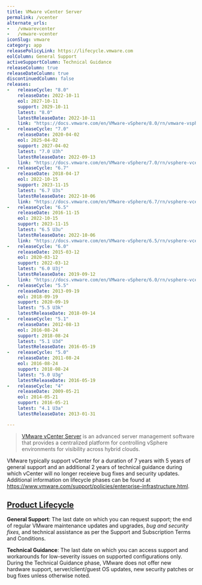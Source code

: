 ```yaml
---
title: VMware vCenter Server
permalink: /vcenter
alternate_urls:
-   /vmwarevcenter
-   /vmware-vcenter
iconSlug: vmware
category: app
releasePolicyLink: https://lifecycle.vmware.com
eolColumn: General Support
activeSupportColumn: Technical Guidance
releaseColumn: true
releaseDateColumn: true
discontinuedColumn: false
releases:
-   releaseCycle: "8.0"
    releaseDate: 2022-10-11
    eol: 2027-10-11
    support: 2029-10-11
    latest: "8.0"
    latestReleaseDate: 2022-10-11
    link: "https://docs.vmware.com/en/VMware-vSphere/8.0/rn/vmware-vsphere-80-release-notes/index.html"
-   releaseCycle: "7.0"
    releaseDate: 2020-04-02
    eol: 2025-04-02
    support: 2027-04-02
    latest: "7.0 U3h"
    latestReleaseDate: 2022-09-13
    link: "https://docs.vmware.com/en/VMware-vSphere/7.0/rn/vsphere-vcenter-server-70u3h-release-notes.html"
-   releaseCycle: "6.7"
    releaseDate: 2018-04-17
    eol: 2022-10-15
    support: 2023-11-15
    latest: "6.7 U3s"
    latestReleaseDate: 2022-10-06
    link: "https://docs.vmware.com/en/VMware-vSphere/6.7/rn/vsphere-vcenter-server-67u3s-release-notes.html"
-   releaseCycle: "6.5"
    releaseDate: 2016-11-15
    eol: 2022-10-15
    support: 2023-11-15
    latest: "6.5 U3u"
    latestReleaseDate: 2022-10-06
    link: "https://docs.vmware.com/en/VMware-vSphere/6.5/rn/vsphere-vcenter-server-65u3u-release-notes.html"
-   releaseCycle: "6.0"
    releaseDate: 2015-03-12
    eol: 2020-03-12
    support: 2022-03-12
    latest: "6.0 U3j"
    latestReleaseDate: 2019-09-12
    link: "https://docs.vmware.com/en/VMware-vSphere/6.0/rn/vsphere-vcenter-server-60u3j-release-notes.html"
-   releaseCycle: "5.5"
    releaseDate: 2013-09-19
    eol: 2018-09-19
    support: 2020-09-19
    latest: "5.5 U3k"
    latestReleaseDate: 2018-09-14
-   releaseCycle: "5.1"
    releaseDate: 2012-08-13
    eol: 2016-08-24
    support: 2018-08-24
    latest: "5.1 U3d"
    latestReleaseDate: 2016-05-19
-   releaseCycle: "5.0"
    releaseDate: 2011-08-24
    eol: 2016-08-24
    support: 2018-08-24
    latest: "5.0 U3g"
    latestReleaseDate: 2016-05-19
-   releaseCycle: "4"
    releaseDate: 2009-05-21
    eol: 2014-05-21
    support: 2016-05-21
    latest: "4.1 U3a"
    latestReleaseDate: 2013-01-31

---
```


> [VMware vCenter Server](https://www.vmware.com/products/vcenter-server.html) is an advanced server management software that provides a centralized platform for controlling vSphere environments for visibility across hybrid clouds.

VMware typically support vCenter for a duration of 7 years with 5 years of general support and an additional 2 years of technical guidance during which vCenter will no longer receieve bug fixes and security updates. Additional information on lifecycle phases can be found at <https://www.vmware.com/support/policies/enterprise-infrastructure.html>.

## [Product Lifecycle](https://lifecycle.vmware.com/)

**General Support**: The last date on which you can request support; the end of regular VMware maintenance updates and upgrades, _bug and security fixes,_ and technical assistance as per the Support and Subscription Terms and Conditions.

**Technical Guidance**: The last date on which you can access support and workarounds for low-severity issues on supported configurations only. During the Technical Guidance phase, VMware does not offer new hardware support, server/client/guest OS updates, new security patches or bug fixes unless otherwise noted.
